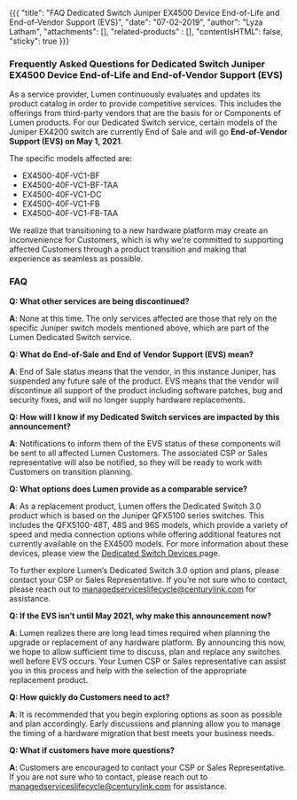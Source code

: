 {{{
"title": "FAQ Dedicated Switch Juniper EX4500 Device End-of-Life and End-of-Vendor Support (EVS)",
"date": "07-02-2019",
"author": "Lyza Latham",
"attachments": [],
"related-products" : [],
"contentIsHTML": false,
"sticky": true
}}}

### Frequently Asked Questions for Dedicated Switch Juniper EX4500 Device End-of-Life and End-of-Vendor Support (EVS)

As a service provider, Lumen continuously evaluates and updates its product catalog in order to provide competitive services. This includes the offerings from third-party vendors that are the basis for or Components of Lumen products. For our Dedicated Switch service, certain models of the Juniper EX4200 switch are currently End of Sale and will go **End-of-Vendor Support (EVS) on May 1, 2021**.

The specific models affected are:

* EX4500-40F-VC1-BF
* EX4500-40F-VC1-BF-TAA
* EX4500-40F-VC1-DC
* EX4500-40F-VC1-FB
* EX4500-40F-VC1-FB-TAA

We realize that transitioning to a new hardware platform may create an inconvenience for Customers, which is why we're committed to supporting affected Customers through a product transition and making that experience as seamless as possible.

### FAQ

**Q: What other services are being discontinued?**

**A**: None at this time. The only services affected are those that rely on the specific Juniper switch models mentioned above, which are part of the Lumen Dedicated Switch service.

**Q: What do End-of-Sale and End of Vendor Support (EVS) mean?**

**A**: End of Sale status means that the vendor, in this instance Juniper, has suspended any future sale of the product. EVS means that the vendor will discontinue all support of the product including software patches, bug and security fixes, and will no longer supply hardware replacements.  

**Q: How will I know if my Dedicated Switch services are impacted by this announcement?**

**A**: Notifications to inform them of the EVS status of these components will be sent to all affected Lumen Customers. The associated CSP or Sales representative will also be notified, so they will be ready to work with Customers on transition planning.

**Q: What options does Lumen provide as a comparable service?**

**A**: As a replacement product, Lumen offers the Dedicated Switch 3.0 product which is based on the Juniper QFX5100 series switches.  This includes the QFX5100-48T, 48S and 96S models, which provide a variety of speed and media connection options while offering additional features not currently available on the EX4500 models. For more information about these devices, please view the [Dedicated Switch Devices ](https://www.ctl.io/legal/managed-hosting/dedicated-switch-devices/) page.

To further explore Lumen’s Dedicated Switch 3.0 option and plans, please contact your CSP or Sales Representative. If you’re not sure who to contact, please reach out to [managedserviceslifecycle@centurylink.com](mailto:managedserviceslifecycle@centurylink.com) for assistance.

**Q: If the EVS isn’t until May 2021, why make this announcement now?**

**A**: Lumen realizes there are long lead times required when planning the upgrade or replacement of any hardware platform. By announcing this now, we hope to allow sufficient time to discuss, plan and replace any switches well before EVS occurs. Your Lumen CSP or Sales representative can assist you in this process and help with the selection of the appropriate replacement product.

**Q: How quickly do Customers need to act?**

**A**: It is recommended that you begin exploring options as soon as possible and plan accordingly. Early discussions and planning allow you to manage the timing of a hardware migration that best meets your business needs.

**Q: What if customers have more questions?**

**A**: Customers are encouraged to contact your CSP or Sales Representative. If you are not sure who to contact, please reach out to [managedserviceslifecycle@centurylink.com](mailto:managedserviceslifecycle@centurylink.com) for assistance.
